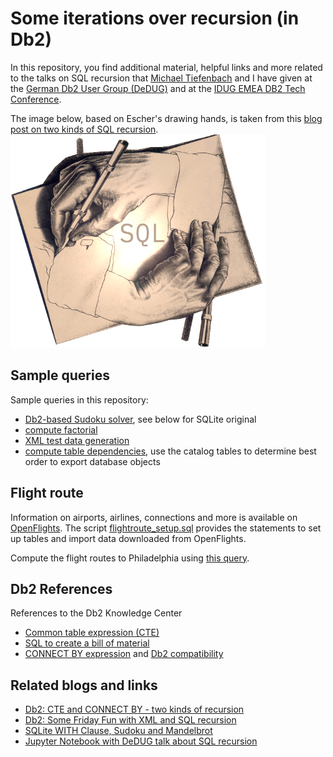# Some iterations over recursion (in Db2)

In this repository, you find additional material, helpful links and more related to the talks on SQL recursion that [Michael Tiefenbach](https://twitter.com/globomike) and I have given at the [German Db2 User Group (DeDUG)](https://www.worldofdb2.com/group/dedug) and at the [IDUG EMEA DB2 Tech Conference](https://www.idug.org/emea2018).


The image below, based on Escher's drawing hands, is taken from this [blog post on two kinds of SQL recursion](https://blog.4loeser.net/2018/04/db2-cte-and-connect-by-two-kinds-of.html).
![](images/DrawingHandsSQL2.png)


## Sample queries
Sample queries in this repository:
- [Db2-based Sudoku solver](db2_sudoku.sql), see below for SQLite original
- [compute factorial](factorial.sql)
- [XML test data generation](xml_test_data.sql)
- [compute table dependencies](dependencies.sql), use the catalog tables to determine best order to export database objects

## Flight route
Information on airports, airlines, connections and more is available on [OpenFlights](https://openflights.org/data.html). The script [flightroute_setup.sql](flightroute_setup.sql) provides the statements to set up tables and import data downloaded from OpenFlights.

Compute the flight routes to Philadelphia using [this query](flightroute.sql).

## Db2 References
References to the Db2 Knowledge Center
- [Common table expression (CTE)](https://www.ibm.com/support/knowledgecenter/SSEPGG_11.1.0/com.ibm.db2.luw.sql.ref.doc/doc/r0059217.html)
- [SQL to create a bill of material](https://www.ibm.com/support/knowledgecenter/SSEPGG_11.1.0/com.ibm.db2.luw.sql.ref.doc/doc/r0059242.html)
- [CONNECT BY expression](https://www.ibm.com/support/knowledgecenter/SSEPGG_11.1.0/com.ibm.db2.luw.apdv.porting.doc/doc/r0052877.html) and [Db2 compatibility](https://www.ibm.com/support/knowledgecenter/SSEPGG_11.1.0/com.ibm.db2.luw.apdv.porting.doc/doc/c0052882.html)


## Related blogs and links

- [Db2: CTE and CONNECT BY - two kinds of recursion](https://blog.4loeser.net/2018/04/db2-cte-and-connect-by-two-kinds-of.html)
- [Db2: Some Friday Fun with XML and SQL recursion](https://blog.4loeser.net/2018/08/db2-some-friday-fun-with-xml-and-sql.html)
- [SQLite WITH Clause, Sudoku and Mandelbrot](https://sqlite.org/lang_with.html)
- [Jupyter Notebook with DeDUG talk about SQL recursion](https://github.com/data-henrik/notebooks/blob/master/201804_DeDUG_SQLRecursion.ipynb)